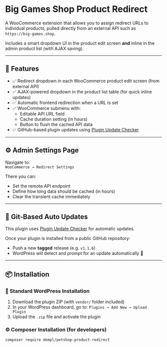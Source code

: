 # Big Games Shop Product Redirect

A WooCommerce extension that allows you to assign redirect URLs to individual products, pulled directly from an external API such as `https://big-games.shop`.  

Includes a smart dropdown UI in the product edit screen **and** inline in the admin product list (with AJAX saving).

---

## 🧩 Features

- ✅ Redirect dropdown in each WooCommerce product edit screen (from external API)
- ✅ AJAX-powered dropdown in the product list table (for quick inline updates)
- ✅ Automatic frontend redirection when a URL is set
- ✅ WooCommerce submenu with:
  - Editable API URL field
  - Cache duration setting (in hours)
  - Button to flush the cached API data
- ✅ GitHub-based plugin updates using [Plugin Update Checker](https://github.com/YahnisElsts/plugin-update-checker)

---

## ⚙️ Admin Settings Page

Navigate to:  
`WooCommerce → Redirect Settings`

There you can:

- Set the remote API endpoint
- Define how long data should be cached (in hours)
- Clear the transient cache immediately

---

## 🔄 Git-Based Auto Updates

This plugin uses [Plugin Update Checker](https://github.com/YahnisElsts/plugin-update-checker) for automatic updates.

Once your plugin is installed from a public GitHub repository:

- Push a new **tagged** release (e.g. `v1.1.6`)
- WordPress will detect and prompt for an update automatically 🎉

---

## 📦 Installation

### 🔌 Standard WordPress Installation

1. Download the plugin ZIP (with `vendor/` folder included)
2. In your WordPress dashboard, go to:
   `Plugins → Add New → Upload Plugin`
3. Upload the `.zip` file and activate the plugin

### ⚙️ Composer Installation (for developers)

```bash
composer require dompl/petshop-product-redirect
